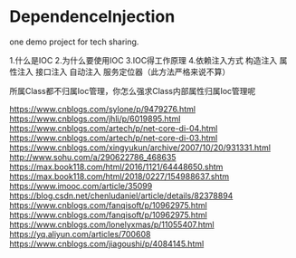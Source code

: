 # DependenceInjection
one demo project for tech sharing.

1.什么是IOC
2.为什么要使用IOC
3.IOC得工作原理
4.依赖注入方式
构造注入
属性注入
接口注入
自动注入
服务定位器（此方法严格来说不算）


所属Class都不归属Ioc管理，你怎么强求Class内部属性归属Ioc管理呢

https://www.cnblogs.com/sylone/p/9479276.html
https://www.cnblogs.com/jhli/p/6019895.html
https://www.cnblogs.com/artech/p/net-core-di-04.html
https://www.cnblogs.com/artech/p/net-core-di-03.html
https://www.cnblogs.com/xingyukun/archive/2007/10/20/931331.html
http://www.sohu.com/a/290622786_468635
https://max.book118.com/html/2016/1121/64448650.shtm
https://max.book118.com/html/2018/0227/154988637.shtm
https://www.imooc.com/article/35099
https://blog.csdn.net/chenludaniel/article/details/82378894
https://www.cnblogs.com/fanqisoft/p/10962975.html
https://www.cnblogs.com/fanqisoft/p/10962975.html
https://www.cnblogs.com/lonelyxmas/p/11055407.html
https://yq.aliyun.com/articles/700608
https://www.cnblogs.com/jiagoushi/p/4084145.html